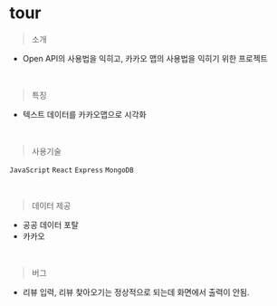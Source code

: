 # tour

> 소개

- Open API의 사용법을 익히고, 카카오 맵의 사용법을 익히기 위한 프로젝트

<br>

> 특징

- 텍스트 데이터를 카카오맵으로 시각화

<br>

> 사용기술

`JavaScript` `React` `Express` `MongoDB`

<br>

> 데이터 제공

- 공공 데이터 포탈 
- 카카오

<br>

> 버그
 - 리뷰 입력, 리뷰 찾아오기는 정상적으로 되는데 화면에서 출력이 안됨. 
